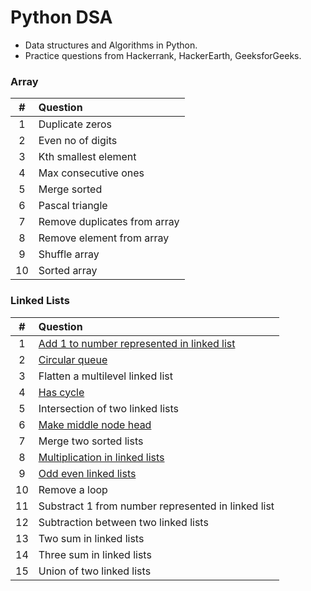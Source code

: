 # Python DSA
- Data structures and Algorithms in Python.
- Practice questions from Hackerrank, HackerEarth, GeeksforGeeks.


### Array
|  #  | Question       |
|:---:| :------------- |
| 1 | Duplicate zeros |
| 2 | Even no of digits |
| 3 | Kth smallest element |
| 4 | Max consecutive ones |
| 5 | Merge sorted |
| 6 | Pascal triangle |
| 7 | Remove duplicates from array |
| 8 | Remove element from array |
| 9 | Shuffle array |
| 10 | Sorted array |


### Linked Lists

|  #  | Question      |
|:---:| :------------ |
|  1  | [Add 1 to number represented in linked list](https://github.com/MayaScarlet/python-dsa/blob/main/Problems/Linked_List/add_1_to_num_in_linked_list.py) |
| 2 | [Circular queue](https://github.com/MayaScarlet/python-dsa/blob/main/Problems/Linked_List/circular_queue_using_dll.py) |
| 3 | Flatten a multilevel linked list |
| 4 | [Has cycle](https://github.com/MayaScarlet/python-dsa/blob/main/Problems/Linked_List/has_cycle.py) |
| 5 | Intersection of two linked lists |
| 6 | [Make middle node head](https://github.com/MayaScarlet/python-dsa/blob/main/Problems/Linked_List/make_middle_node_head.py) |
| 7 | Merge two sorted lists |
| 8 | [Multiplication in linked lists](https://github.com/MayaScarlet/python-dsa/blob/main/Problems/Linked_List/multiplication_in_linked_list.py) |
| 9 | [Odd even linked lists](https://github.com/MayaScarlet/python-dsa/blob/main/Problems/Linked_List/odd_even_linked_lists_by_value.py) |
| 10 | Remove a loop |
| 11 | Substract 1 from number represented in linked list |
| 12 | Subtraction between two linked lists |
| 13 | Two sum in linked lists |
| 14 | Three sum in linked lists |
| 15 | Union of two linked lists |
